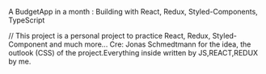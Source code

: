 A BudgetApp in a month : Building with React, Redux, Styled-Components, TypeScript

// This project is a personal project to practice React, Redux, Styled-Component and much more...
Cre: Jonas Schmedtmann for the idea, the outlook (CSS) of the project.Everything inside written by JS,REACT,REDUX by me.
